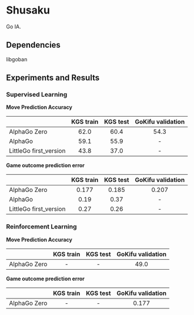 Shusaku
==

Go IA.


## Dependencies

libgoban


## Experiments and Results

### Supervised Learning

**Move Prediction Accuracy**

|                        | KGS train | KGS test | GoKifu validation |
| ---------------------- |:---------:|:--------:|:-----------------:|
| AlphaGo Zero           | 62.0      | 60.4     | 54.3              |
| AlphaGo                | 59.1      | 55.9     | -                 |
| LittleGo first_version | 43.8      | 37.0     | -                 |

**Game outcome prediction error**

|                        | KGS train | KGS test | GoKifu validation |
| ---------------------- |:---------:|:--------:|:-----------------:|
| AlphaGo Zero           | 0.177     | 0.185    | 0.207             |
| AlphaGo                | 0.19      | 0.37     | -                 |
| LittleGo first_version | 0.27      | 0.26     | -                 |

### Reinforcement Learning


**Move Prediction Accuracy**

|                        | KGS train | KGS test | GoKifu validation |
| ---------------------- |:---------:|:--------:|:-----------------:|
| AlphaGo Zero           | -         | -        | 49.0              |

**Game outcome prediction error**

|                        | KGS train | KGS test | GoKifu validation |
| ---------------------- |:---------:|:--------:|:-----------------:|
| AlphaGo Zero           | -         | -        | 0.177             |

